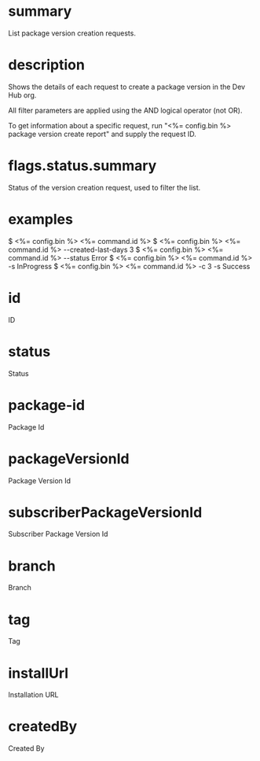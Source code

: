 # summary

List package version creation requests.

# description

Shows the details of each request to create a package version in the Dev Hub org.

All filter parameters are applied using the AND logical operator (not OR).

To get information about a specific request, run "<%= config.bin %> package version create report" and supply the request ID.

# flags.status.summary

Status of the version creation request, used to filter the list.

# examples

$ <%= config.bin %> <%= command.id %>
$ <%= config.bin %> <%= command.id %> --created-last-days 3
$ <%= config.bin %> <%= command.id %> --status Error
$ <%= config.bin %> <%= command.id %> -s InProgress
$ <%= config.bin %> <%= command.id %> -c 3 -s Success

# id

ID

# status

Status

# package-id

Package Id

# packageVersionId

Package Version Id

# subscriberPackageVersionId

Subscriber Package Version Id

# branch

Branch

# tag

Tag

# installUrl

Installation URL

# createdBy

Created By
